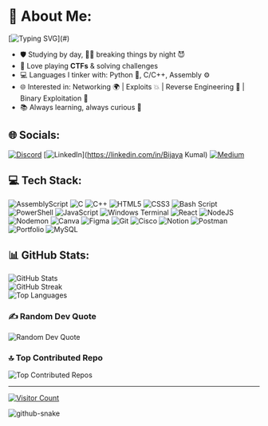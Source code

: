 # 💫 About Me:

[![Typing SVG](https://readme-typing-svg.herokuapp.com?font=Courier+New&duration=2000&pause=500&color=00FF00&multiline=true&width=435&height=180&lines=%24+whoami;Bijaya+Kumal;Cybersecurity+Enthusiast+%7C+CTF+Player+%7C+Code+Breaker;Studying+by+day%2C+hacking+by+night;Skills%3A+Python%2C+C%2FC%2B%2B%2C+Assembly;Interests%3A+Networking%2C+Exploits%2C+Reverse+Engineering%2C+Binary+Exploitation;Always+learning%2C+always+curious;Initializing+profile...;)](#)

- 🛡️ Studying by day, 🕵️‍♂️ breaking things by night 😈
- 🚩 Love playing **CTFs** & solving challenges
- 💻 Languages I tinker with: Python 🐍, C/C++, Assembly ⚙️
- 🌐 Interested in: Networking 🌍 | Exploits 💥 | Reverse Engineering 🔄 | Binary Exploitation 🔐
- 📚 Always learning, always curious 🚀

## 🌐 Socials:
[![Discord](https://img.shields.io/badge/Discord-%237289DA.svg?logo=discord&logoColor=white)](https://discord.gg/1320268411581763627)
[![LinkedIn](https://img.shields.io/badge/LinkedIn-%230077B5.svg?logo=linkedin&logoColor=white)](https://linkedin.com/in/Bijaya Kumal)
[![Medium](https://img.shields.io/badge/Medium-12100E?logo=medium&logoColor=white)](https://medium.com/@1conic)

## 💻 Tech Stack:
![AssemblyScript](https://img.shields.io/badge/assembly%20script-%23000000.svg?style=for-the-badge&logo=assemblyscript&logoColor=white)
![C](https://img.shields.io/badge/c-%2300599C.svg?style=for-the-badge&logo=c&logoColor=white)
![C++](https://img.shields.io/badge/c++-%2300599C.svg?style=for-the-badge&logo=c%2B%2B&logoColor=white)
![HTML5](https://img.shields.io/badge/html5-%23E34F26.svg?style=for-the-badge&logo=html5&logoColor=white)
![CSS3](https://img.shields.io/badge/css3-%231572B6.svg?style=for-the-badge&logo=css3&logoColor=white)
![Bash Script](https://img.shields.io/badge/bash_script-%23121011.svg?style=for-the-badge&logo=gnu-bash&logoColor=white)
![PowerShell](https://img.shields.io/badge/PowerShell-%235391FE.svg?style=for-the-badge&logo=powershell&logoColor=white)
![JavaScript](https://img.shields.io/badge/javascript-%23323330.svg?style=for-the-badge&logo=javascript&logoColor=%23F7DF1E)
![Windows Terminal](https://img.shields.io/badge/Windows%20Terminal-%234D4D4D.svg?style=for-the-badge&logo=windows-terminal&logoColor=white)
![React](https://img.shields.io/badge/react-%2320232a.svg?style=for-the-badge&logo=react&logoColor=%2361DAFB)
![NodeJS](https://img.shields.io/badge/node.js-6DA55F?style=for-the-badge&logo=node.js&logoColor=white)
![Nodemon](https://img.shields.io/badge/NODEMON-%23323330.svg?style=for-the-badge&logo=nodemon&logoColor=%BBDEAD)
![Canva](https://img.shields.io/badge/Canva-%2300C4CC.svg?style=for-the-badge&logo=Canva&logoColor=white)
![Figma](https://img.shields.io/badge/figma-%23F24E1E.svg?style=for-the-badge&logo=figma&logoColor=white)
![Git](https://img.shields.io/badge/git-%23F05033.svg?style=for-the-badge&logo=git&logoColor=white)
![Cisco](https://img.shields.io/badge/cisco-%23049fd9.svg?style=for-the-badge&logo=cisco&logoColor=black)
![Notion](https://img.shields.io/badge/Notion-%23000000.svg?style=for-the-badge&logo=notion&logoColor=white)
![Postman](https://img.shields.io/badge/Postman-FF6C37?style=for-the-badge&logo=postman&logoColor=white)
![Portfolio](https://img.shields.io/badge/Portfolio-%23000000.svg?style=for-the-badge&logo=firefox&logoColor=#FF7139)
![MySQL](https://img.shields.io/badge/mysql-4479A1.svg?style=for-the-badge&logo=mysql&logoColor=white)

## 📊 GitHub Stats:
![GitHub Stats](https://github-readme-stats.vercel.app/api?username=12bijaya&theme=dark&hide_border=false&include_all_commits=false&count_private=false)<br>
![GitHub Streak](https://nirzak-streak-stats.vercel.app/?user=12bijaya&theme=dark&hide_border=false)<br>
![Top Languages](https://github-readme-stats.vercel.app/api/top-langs/?username=12bijaya&theme=dark&hide_border=false&include_all_commits=false&count_private=false&layout=compact)

### ✍️ Random Dev Quote
![Random Dev Quote](https://quotes-github-readme.vercel.app/api?type=horizontal&theme=radical)

### 🔝 Top Contributed Repo
![Top Contributed Repos](https://github-contributor-stats.vercel.app/api?username=12bijaya&limit=5&theme=dark&combine_all_yearly_contributions=true)

---
[![Visitor Count](https://visitcount.itsvg.in/api?id=12bijaya&icon=0&color=0)](https://visitcount.itsvg.in)

<picture>
  <source media="(prefers-color-scheme: dark)" srcset="https://raw.githubusercontent.com/12bijaya/12bijaya/output/github-snake-dark.svg" />
  <source media="(prefers-color-scheme: light)" srcset="https://raw.githubusercontent.com/12bijaya/12bijaya/output/github-snake.svg" />
  <img alt="github-snake" src="https://raw.githubusercontent.com/12bijaya/12bijaya/output/github-snake.svg" />
</picture>

